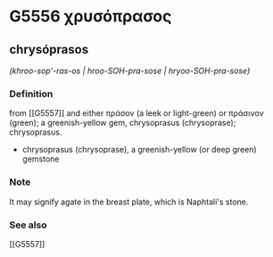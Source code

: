 # G5556 χρυσόπρασος

## chrysóprasos

_(khroo-sop'-ras-os | hroo-SOH-pra-sose | hryoo-SOH-pra-sose)_

### Definition

from [[G5557]] and either πράσον (a leek or light-green) or πράσινον (green); a greenish-yellow gem, chrysoprasus (chrysoprase); chrysoprasus.

- chrysoprasus (chrysoprase), a greenish-yellow (or deep green) gemstone

### Note

It may signify agate in the breast plate, which is Naphtali's stone.

### See also

[[G5557]]

